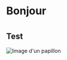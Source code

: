 # <h1>Bonjour</h1>

# <h2> Test </h2>

![Image d'un papillon]([https://octodex.github.com/images/yaktocat.png](https://img.freepik.com/photos-premium/beau-papillon-bleu-isole-blanc-morpho-didus_179068-1939.jpg?semt=ais_hybrid&w=740))

